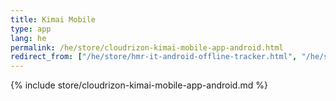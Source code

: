 ```yaml
---
title: Kimai Mobile
type: app 
lang: he
permalink: /he/store/cloudrizon-kimai-mobile-app-android.html
redirect_from: ["/he/store/hmr-it-android-offline-tracker.html", "/he/store/mr-software-android-offline-tracker.html"]
---
```


{% include store/cloudrizon-kimai-mobile-app-android.md %}
